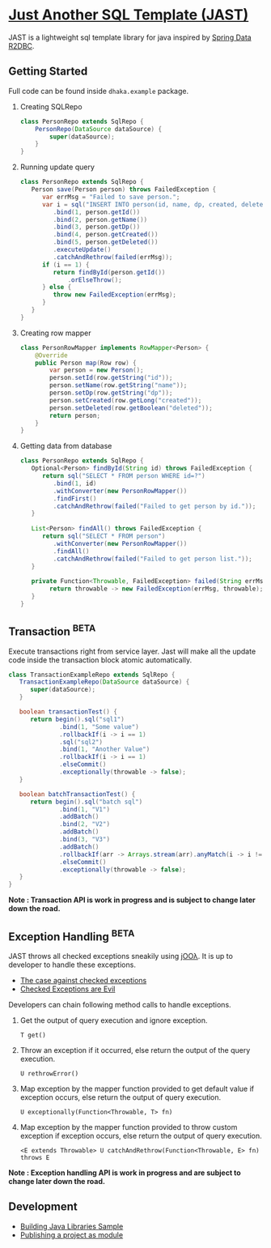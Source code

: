 # [Just Another SQL Template (JAST)](https://kshitij-dhakal.github.io/jast/)

JAST is a lightweight sql template library for java inspired
by [Spring Data R2DBC](https://spring.io/projects/spring-data-r2dbc).

## Getting Started

Full code can be found inside `dhaka.example` package.

1. Creating SQLRepo

    ```java
    class PersonRepo extends SqlRepo {
        PersonRepo(DataSource dataSource) {
            super(dataSource);
        }
    }
    ```
2. Running update query

   ```java
   class PersonRepo extends SqlRepo {
      Person save(Person person) throws FailedException {
         var errMsg = "Failed to save person.";
         var i = sql("INSERT INTO person(id, name, dp, created, deleted) VALUES(?, ?, ?, ?, ?, ?)")
            .bind(1, person.getId())
            .bind(2, person.getName())
            .bind(3, person.getDp())
            .bind(4, person.getCreated())
            .bind(5, person.getDeleted())
            .executeUpdate()
            .catchAndRethrow(failed(errMsg));
         if (i == 1) {
            return findById(person.getId())
                .orElseThrow();
         } else {
            throw new FailedException(errMsg);
         }
      }
   }
   ```

3. Creating row mapper

   ```java
   class PersonRowMapper implements RowMapper<Person> {
       @Override
       public Person map(Row row) {
           var person = new Person();
           person.setId(row.getString("id"));
           person.setName(row.getString("name"));
           person.setDp(row.getString("dp"));
           person.setCreated(row.getLong("created"));
           person.setDeleted(row.getBoolean("deleted"));
           return person;
       }
   }
   ```

3. Getting data from database

   ```java
   class PersonRepo extends SqlRepo {
      Optional<Person> findById(String id) throws FailedException {
         return sql("SELECT * FROM person WHERE id=?")
            .bind(1, id)
            .withConverter(new PersonRowMapper())
            .findFirst()
            .catchAndRethrow(failed("Failed to get person by id."));
      }
      
      List<Person> findAll() throws FailedException {
         return sql("SELECT * FROM person")
            .withConverter(new PersonRowMapper())
            .findAll()
            .catchAndRethrow(failed("Failed to get person list."));
      }
      
      private Function<Throwable, FailedException> failed(String errMsg) {
           return throwable -> new FailedException(errMsg, throwable);
      }
   }
   ```

## Transaction <sup>BETA</sup>

Execute transactions right from service layer. Jast will make all the update code inside the transaction block atomic
automatically.

```java
class TransactionExampleRepo extends SqlRepo {
   TransactionExampleRepo(DataSource dataSource) {
      super(dataSource);
   }

   boolean transactionTest() {
      return begin().sql("sql1")
              .bind(1, "Some value")
              .rollbackIf(i -> i == 1)
              .sql("sql2")
              .bind(1, "Another Value")
              .rollbackIf(i -> i == 1)
              .elseCommit()
              .exceptionally(throwable -> false);
   }

   boolean batchTransactionTest() {
      return begin().sql("batch sql")
              .bind(1, "V1")
              .addBatch()
              .bind(2, "V2")
              .addBatch()
              .bind(3, "V3")
              .addBatch()
              .rollbackIf(arr -> Arrays.stream(arr).anyMatch(i -> i != 1))
              .elseCommit()
              .exceptionally(throwable -> false);
   }
}
```

__Note : Transaction API is work in progress and is subject to change later down the road.__

## Exception Handling <sup>BETA</sup>

JAST throws all checked exceptions sneakily using [jOOλ](https://github.com/jOOQ/jOOL). It is up to developer to handle
these exceptions.

* [The case against checked exceptions](https://stackoverflow.com/questions/613954/the-case-against-checked-exceptions)
* [Checked Exceptions are Evil](https://phauer.com/2015/checked-exceptions-are-evil/)

Developers can chain following method calls to handle exceptions.

1. Get the output of query execution and ignore exception.
   ```
   T get()
   ```

2. Throw an exception if it occurred, else return the output of the query execution.

   ```
   U rethrowError()
   ```

3. Map exception by the mapper function provided to get default value if exception occurs, else return the output of
   query execution.

   ```
   U exceptionally(Function<Throwable, T> fn)
   ```

4. Map exception by the mapper function provided to throw custom exception if exception occurs, else return the output
   of query execution.

   ```
   <E extends Throwable> U catchAndRethrow(Function<Throwable, E> fn) throws E
   ```

__Note : Exception handling API is work in progress and are subject to change later down the road.__

## Development

* [Building Java Libraries Sample](https://docs.gradle.org/current/samples/sample_building_java_libraries.html)
* [Publishing a project as module](https://docs.gradle.org/current/userguide/publishing_setup.html)